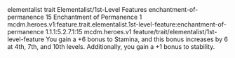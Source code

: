 <ability>
  <metadata>
    <class>elementalist</class>
    <feature_type>trait</feature_type>
    <file_dpath>Elementalist/1st-Level Features</file_dpath>
    <item_id>enchantment-of-permanence</item_id>
    <item_index>15</item_index>
    <item_name>Enchantment of Permanence</item_name>
    <level>1</level>
    <scc>mcdm.heroes.v1:feature.trait.elementalist.1st-level-feature:enchantment-of-permanence</scc>
    <scdc>1.1.1:5.2.7.1:15</scdc>
    <source>mcdm.heroes.v1</source>
    <type>feature/trait/elementalist/1st-level-feature</type>
  </metadata>
  <effects>
    <effect type="mundane">You gain a +6 bonus to Stamina, and this bonus increases by 6 at 4th, 7th, and 10th levels. Additionally, you gain a +1 bonus to stability.</effect>
  </effects>
</ability>
